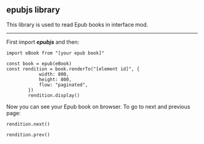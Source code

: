 ## epubjs library
This library is used to read Epub books in interface mod.
___
First import **_epubjs_** and then:
```
import eBook from "[your epub book]"

const book = epub(eBook)
const rendition = book.renderTo("[element id]", {
			width: 800,
			height: 800,
			flow: "paginated",
		})
		rendition.display()
```
Now you can see your Epub book on browser.
To go to next and previous page:
```
rendition.next()
```
```
rendition.prev()
```